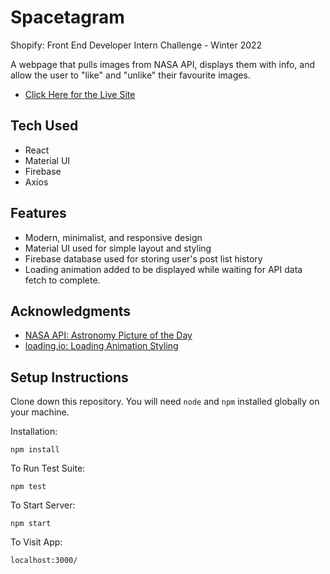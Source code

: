 # Spacetagram

Shopify: Front End Developer Intern Challenge - Winter 2022

A webpage that pulls images from NASA API, displays them with info, and allow the user to "like" and "unlike" their favourite images.

- [Click Here for the Live Site](https://sean-spacestagram.netlify.app/)

## Tech Used

- React
- Material UI
- Firebase
- Axios

## Features

- Modern, minimalist, and responsive design
- Material UI used for simple layout and styling
- Firebase database used for storing user's post list history
- Loading animation added to be displayed while waiting for API data fetch to complete.

## Acknowledgments

- [NASA API: Astronomy Picture of the Day](https://api.nasa.gov/)
- [loading.io: Loading Animation Styling](https://loading.io/css/)

## Setup Instructions

Clone down this repository. You will need `node` and `npm` installed globally on your machine.

Installation:

`npm install`

To Run Test Suite:

`npm test`

To Start Server:

`npm start`

To Visit App:

`localhost:3000/`
